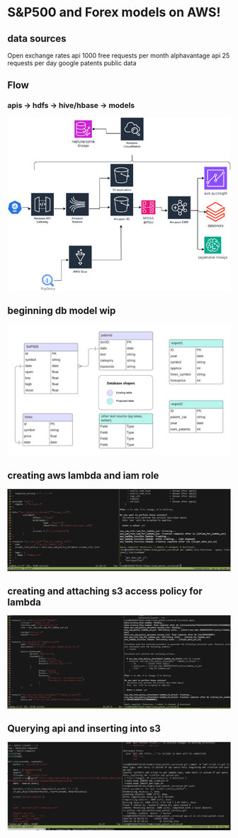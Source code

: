 # S&P500 and Forex models on AWS!

## data sources
Open exchange rates api
    1000 free requests per month
alphavantage api
    25 requests per day
google patents public data
## Flow 
### apis -> hdfs -> hive/hbase -> models
[<img src="./imgs/aws_stock_proj.drawio.png">](https://link-to-your-URL/)

## beginning db model wip
[<img src="./imgs/db_model.png">](https://link-to-your-URL/)

## creating aws lambda and iam role
[<img src="./imgs/s3_terra_lambda.png">](https://github.com/Ianssmith/cloud_patent_currency/blob/master/imgs/s3_terra_lambda.png)

## creating and attaching s3 access policy for lambda 
[<img src="./imgs/create_attach_policy.png">](https://github.com/Ianssmith/cloud_patent_currency/blob/master/imgs/create_attach_policy.png)

## Querying api and inserting into s3
[<img src="./imgs/s3_data.png">](https://github.com/Ianssmith/cloud_patent_currency/blob/master/imgs/s3_data.png)
